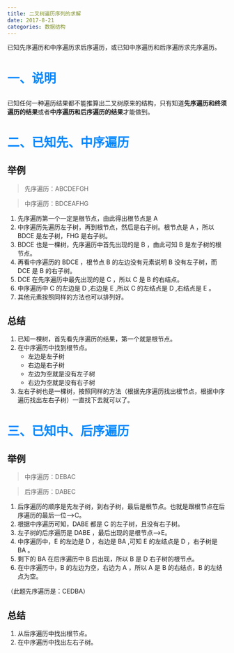 ```yaml
---
title: 二叉树遍历序列的求解
date: 2017-8-21
categories: 数据结构
---
```


已知先序遍历和中序遍历求后序遍历，或已知中序遍历和后序遍历求先序遍历。
<!--more-->
# <p style="color:#08f">一、说明
已知任何一种遍历结果都不能推算出二叉树原来的结构，只有知道**先序遍历和终须遍历的结果**或者**中序遍历和后序遍历的结果**才能做到。

# <p style="color:#08f">二、已知先、中序遍历

## **举例**
>先序遍历：ABCDEFGH

>中序遍历：BDCEAFHG

1. 先序遍历第一个一定是根节点，由此得出根节点是 A
2. 中序遍历先遍历左子树，再到根节点，然后是右子树。根节点是 A ，所以 BDCE 是左子树，FHG 是右子树。
3. BDCE 也是一棵树，先序遍历中首先出现的是 B ，由此可知 B 是左子树的根节点。
4. 再看中序遍历的 BDCE ，根节点 B 的左边没有元素说明 B 没有左子树，而
DCE 是 B 的右子树。
5. DCE 在先序遍历中最先出现的是 C ，所以 C 是 B 的右结点。
6. 中序遍历中 C 的左边是 D ,右边是 E ,所以 C 的左结点是 D ,右结点是 E 。
7. 其他元素按照同样的方法也可以排列好。


## **总结**
1. 已知一棵树，首先看先序遍历的结果，第一个就是根节点。
2. 在中序遍历中找到根节点。
    - 左边是左子树
    - 右边是右子树
    - 左边为空就是没有左子树
    - 右边为空就是没有右子树
3. 左右子树也是一棵树，按照同样的方法（根据先序遍历找出根节点，根据中序遍历找出左右子树）一直找下去就可以了。

# <p style="color:#08f">三、已知中、后序遍历
## **举例**
>中序遍历：DEBAC

>后序遍历：DABEC

1. 后序遍历的顺序是先左子树，到右子树，最后是根节点。也就是跟根节点在后序遍历的最后一位-->C。
2. 根据中序遍历可知，DABE 都是 C 的左子树，且没有右子树。
3. 左子树的后序遍历是 DABE ，最后出现的是根节点-->E。
4. 中序遍历中，E 的左边是 D ，右边是 BA ,可知 E 的左结点是 D ，右子树是 BA 。
5. 剩下的 BA 在后序遍历中 B 后出现，所以 B 是 D 右子树的根节点。
6. 在中序遍历中，B 的左边为空，右边为 A ，所以 A 是 B 的右结点，B 的左结点为空。

（此题先序遍历是：CEDBA）

## **总结**
1. 从后序遍历中找出根节点。
2. 在中序遍历中找出左右子树。
